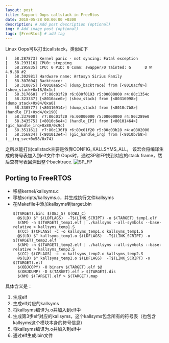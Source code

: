```yaml
---
layout: post
title: Support Oops callstack in FreeRtos
date: 2018-05-28 00:00:00 +0300
description: # Add post description (optional) 
img: # Add image post (optional)
tags: [FreeRtos] # add tag
---
```

Linux Oops可以打出callstack，类似如下
```
[   58.287873] Kernel panic - not syncing: Fatal exception
[   58.293116] CPU0: stopping
[   58.295835] CPU: 0 PID: 0 Comm: swapper/0 Tainted: G      D W       4.9.38 #2
[   58.302981] Hardware name: Artosyn Sirius Family
[   58.307604] Backtrace: 
[   58.310075] [<8010aa5c>] (dump_backtrace) from [<8010acf8>] (show_stack+0x18/0x1c)
[   58.317660]  r7:80c01f20 r6:600f0193 r5:00000000 r4:80c1354c
[   58.323337] [<8010ace0>] (show_stack) from [<80316998>] (dump_stack+0x84/0xa0)
[   58.330577] [<80316914>] (dump_stack) from [<8010c7b8>] (handle_IPI+0xd4/0x190)
[   58.337900]  r7:80c01f20 r6:00000000 r5:00000000 r4:80c289e0
[   58.343575] [<8010c6e4>] (handle_IPI) from [<80101464>] (gic_handle_irq+0x80/0x9c)
[   58.351161]  r7:80c136f8 r6:80c01f20 r5:80c03b28 r4:a0802000
[   58.356834] [<801013e4>] (gic_handle_irq) from [<8010b7b8>] (__irq_svc+0x58/0x74)
```
之所以能打出callstack主要是依靠CONFIG_KALLSYMS_ALL， 该宏会将编译生成的符号表加入到elf文件中
Oops时，通过SP和FP找到对应的stack frame，然后查符号表回溯出整个backtrace.
![SP_FP]({{site.baseurl}}/assets/img/sp-fp.png)

## Porting to FreeRTOS

* 移植kernel/kallsyms.c
* 移植scripts/kallsyms.c，并生成执行文件kallsyms
* 在Makefile中添加kallsyms到target.bin
  ```
  $(TARGET).bin: $(OBJ_S) $(OBJ_C) 
    @$(LD) $^ $(LDFLAGS)  -T$(LINK_SCRIPT) -o $(TARGET)_temp1.elf
    $(NM) -n $(TARGET)_temp1.elf | ./kallsyms --all-symbols --base-relative > kallsyms_temp1.S
    $(CC) $(CFLAGS) -c -o kallsyms_temp1.o kallsyms_temp1.S
    @$(LD) $^ kallsyms_temp1.o $(LDFLAGS)  -T$(LINK_SCRIPT) -o $(TARGET)_temp2.elf
    $(NM) -n $(TARGET)_temp2.elf | ./kallsyms --all-symbols --base-relative > kallsyms_temp2.S
    $(CC) $(CFLAGS) -c -o kallsyms_temp2.o kallsyms_temp2.S
    @$(LD) $^ kallsyms_temp2.o $(LDFLAGS)  -T$(LINK_SCRIPT) -o $(TARGET).elf
    $(OBJCOPY) -O binary $(TARGET).elf $@
    $(OBJDUMP) -D $(TARGET).elf > $(TARGET).dis
    $(NM) $(TARGET).elf > $(TARGET).map
  ```
具体含义是：
1. 生成elf
2. 生成elf对应的kallsyms
3. 将kallsyms编译为.o并加入到elf中
4. 生成第3步elf对应的kallsyms，这个kallsyms包含所有的符号表（也包含kallsyms这个模块本身的符号信息）
5. 将kallsyms编译为.o并加入到elf中
6. 通过elf生成.bin文件

<!---
![I and My friends]({{site.baseurl}}/assets/img/we-in-rest.jpg)
-->

